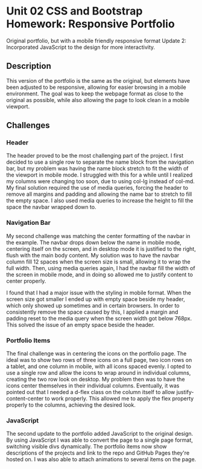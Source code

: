 # Unit 02 CSS and Bootstrap Homework: Responsive Portfolio
Original portfolio, but with a mobile friendly responsive format
Update 2: Incorporated JavaScript to the design for more interactivity.

## Description
This version of the portfolio is the same as the original, but elements have been adjusted to be responsive, allowing
for easier browsing in a mobile environment. The goal was to keep the webpage format as close to the original as possible, 
while also allowing the page to look clean in a mobile viewport.

## Challenges
### Header
The header proved to be the most challenging part of the project. I first decided to use a single row to separate the name block
from the navigation bar, but my problem was having the name block stretch to fit the width of the viewport in mobile mode. I 
struggled with this for a while until I realized my columns were changing too soon, due to using col-lg instead of col-md. My 
final solution required the use of media queries, forcing the header to remove all margins and padding and allowing the name bar
to stretch to fill the empty space. I also used media queries to increase the height to fill the space the navbar wrapped down to.

### Navigation Bar
My second challenge was matching the center formatting of the navbar in the example. The navbar drops down below the name in mobile
mode, centering itself on the screen, and in desktop mode it is justified to the right, flush with the main body content. My solution 
was to have the navbar column fill 12 spaces when the screen size is small, allowing it to wrap the full width. Then, using media 
queries again, I had the navbar fill the width of the screen in mobile mode, and in doing so allowed me to justify content to 
center properly.

I found that I had a major issue with the styling in mobile format. When the screen size got smaller I ended up with empty space beside my 
header, which only showed up sometimes and in certain browsers. In order to consistently remove the space caused by this, I applied a 
margin and padding reset to the media query when the screen width got below 768px. This solved the issue of an empty space beside the header.

### Portfolio Items
The final challenge was in centering the icons on the portfolio page. The ideal was to show two rows of three icons on a full page, two 
icon rows on a tablet, and one column in mobile, with all icons spaced evenly. I opted to use a single row and allow the icons to 
wrap around in individual columns, creating the two row look on desktop. My problem then was to have the icons center themselves in their 
individual columns. Eventually, it was pointed out that I needed a d-flex class on the column itself to allow justify-content-center to work 
properly. This allowed me to apply the flex property properly to the columns, achieving the desired look.

### JavaScript
The second update to the portfolio added JavaScript to the original design. By using JavaScript I was able to convert the page to a single page format, 
switching visible divs dynamically. The portfolio items now show descriptions of the projects and link to the repo and GitHub Pages they're hosted on. 
I was also able to attach animations to several items on the page.